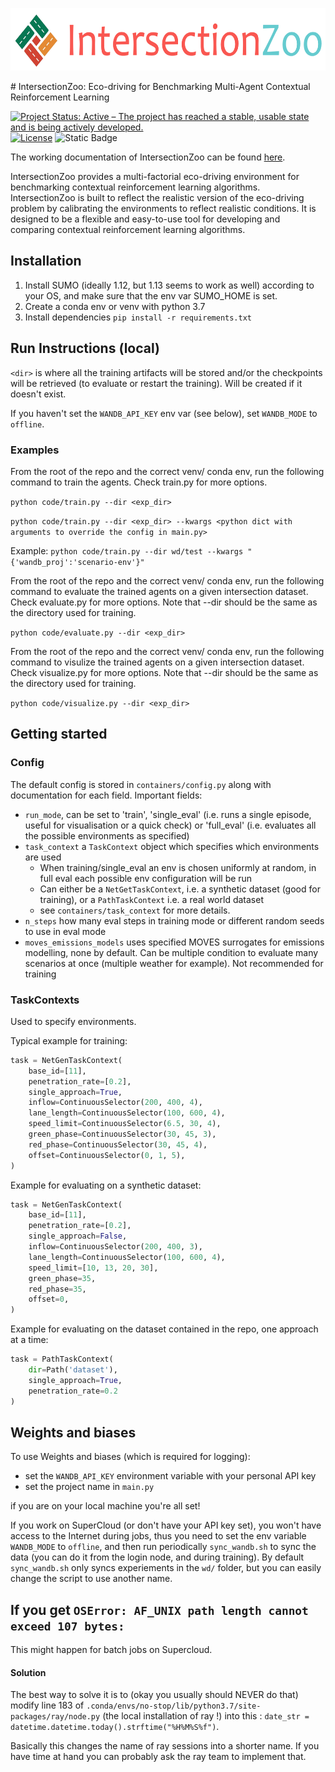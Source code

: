 <p align="center">
  <img src="logo.png" width="600px" height="100px" alt="IntersectionZoo Logo">
</p>
# IntersectionZoo: Eco-driving for Benchmarking Multi-Agent Contextual Reinforcement Learning

[![Project Status: Active – The project has reached a stable, usable state and is being actively developed.](https://www.repostatus.org/badges/latest/active.svg)](https://www.repostatus.org/#active)
[![License](http://img.shields.io/badge/license-MIT-brightgreen.svg?style=flat)](https://github.com/mit-wu-lab/scenarioenv/blob/main/LICENSE)
![Static Badge](https://img.shields.io/badge/documentation-available-green)

The working documentation of IntersectionZoo can be found [here](https://greenwave-docs.readthedocs.io/en/latest/).

IntersectionZoo provides a multi-factorial eco-driving environment for benchmarking contextual reinforcement learning algorithms. IntersectionZoo is built to reflect the realistic version of the eco-driving problem by calibrating the environments to reflect realistic conditions. It is designed to be a flexible and easy-to-use tool for developing and comparing contextual reinforcement learning algorithms.

## Installation

1. Install SUMO (ideally 1.12, but 1.13 seems to work as well) according to your OS, and make sure that the env var SUMO_HOME is set.
2. Create a conda env or venv with python 3.7
3. Install dependencies `pip install -r requirements.txt`

## Run Instructions (local)
`<dir>` is where all the training artifacts will be stored and/or the checkpoints will be retrieved (to evaluate or restart the training). Will be created if it doesn't exist.

If you haven't set the `WANDB_API_KEY` env var (see below), set `WANDB_MODE` to `offline`.

### Examples
From the root of the repo and the correct venv/ conda env, run the following command to train the agents. Check train.py for more options.

`python code/train.py --dir <exp_dir>`

`python code/train.py --dir <exp_dir> --kwargs <python dict with arguments to override the config in main.py>`

Example:
`python code/train.py --dir wd/test --kwargs "{'wandb_proj':'scenario-env'}" `

From the root of the repo and the correct venv/ conda env, run the following command to evaluate the trained agents on a given intersection dataset. Check evaluate.py for more options. Note that --dir should be the same as the directory used for training.

`python code/evaluate.py --dir <exp_dir>`

From the root of the repo and the correct venv/ conda env, run the following command to visulize the trained agents on a given intersection dataset. Check visualize.py for more options. Note that --dir should be the same as the directory used for training.

`python code/visualize.py --dir <exp_dir>`

## Getting started

### Config
The default config is stored in `containers/config.py` along with documentation for each field.
Important fields:

- `run_mode`, can be set to 'train',  'single_eval'
(i.e. runs a single episode, useful for visualisation or a quick check) or 'full_eval'
(i.e. evaluates all the possible environments as specified)
- `task_context` a `TaskContext` object which specifies which environments are used
  - When training/single_eval an env is chosen uniformly at random, in full eval each possible env configuration will be run
  - Can either be a `NetGetTaskContext`, i.e. a synthetic dataset (good for training), or a `PathTaskContext` i.e. a real world dataset
  - see `containers/task_context` for more details.
- `n_steps` how many eval steps in training mode or different random seeds to use in eval mode
- `moves_emissions_models` uses specified MOVES surrogates for emissions modelling, none by default. Can be multiple condition to evaluate many scenarios at once (multiple weather for example).
Not recommended for training

### TaskContexts

Used to specify environments.

Typical example for training:
```python
task = NetGenTaskContext(
    base_id=[11],
    penetration_rate=[0.2],
    single_approach=True,
    inflow=ContinuousSelector(200, 400, 4),
    lane_length=ContinuousSelector(100, 600, 4),
    speed_limit=ContinuousSelector(6.5, 30, 4),
    green_phase=ContinuousSelector(30, 45, 3),
    red_phase=ContinuousSelector(30, 45, 4),
    offset=ContinuousSelector(0, 1, 5),
)
```

Example for evaluating on a synthetic dataset:
```python
task = NetGenTaskContext(
    base_id=[11],
    penetration_rate=[0.2],
    single_approach=False,
    inflow=ContinuousSelector(200, 400, 3),
    lane_length=ContinuousSelector(100, 600, 4),
    speed_limit=[10, 13, 20, 30],
    green_phase=35,
    red_phase=35,
    offset=0,
)
```

Example for evaluating on the dataset contained in the repo, one approach at a time:
```python
task = PathTaskContext(
    dir=Path('dataset'),
    single_approach=True,
    penetration_rate=0.2
)
```

## Weights and biases

To use Weights and biases (which is required for logging):

- set the ``WANDB_API_KEY`` environment variable with your personal API key
- set the project name in ``main.py``

if you are on your local machine you're all set!

If you work on SuperCloud (or don't have your API key set), you won't have access to the Internet during jobs, thus you need to set the env variable 
``WANDB_MODE`` to ``offline``, and then run periodically ``sync_wandb.sh`` to sync the data (you can do it from the 
login node, and during training). By default ``sync_wandb.sh`` only syncs experiements in the ``wd/`` folder, but you
can easily change the script to use another name.


## If you get `OSError: AF_UNIX path length cannot exceed 107 bytes:`
This might happen for batch jobs on Supercloud.

#### Solution

The best way to solve it is to (okay you usually should NEVER do that) modify line 183 of `.conda/envs/no-stop/lib/python3.7/site-packages/ray/node.py`
(the local installation of ray !) into this : `date_str = datetime.datetime.today().strftime("%H%M%S%f")`.

Basically this changes the name of ray sessions into a shorter name.
If you have time at hand you can probably ask the ray team to implement that.
